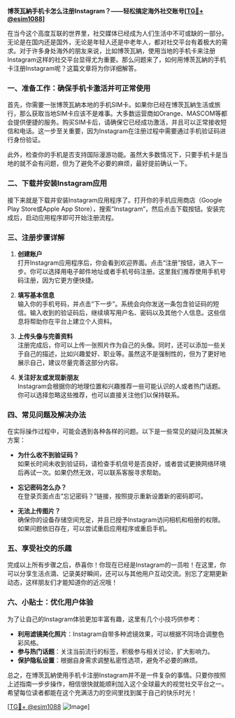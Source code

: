 **博茨瓦納手机卡怎么注册Instagram？——轻松搞定海外社交账号[[TG💪+ @esim1088](https://t.me/s/esim1088)]**

在当今这个高度互联的世界里，社交媒体已经成为人们生活中不可或缺的一部分。无论是在国内还是国外，无论是年轻人还是中老年人，都对社交平台有着极大的需求。对于许多身处海外的朋友来说，比如博茨瓦納，使用当地的手机卡来注册Instagram这样的社交平台显得尤为重要。那么问题来了，如何用博茨瓦納的手机卡注册Instagram呢？这篇文章将为你详细解答。

### 一、准备工作：确保手机卡激活并可正常使用

首先，你需要一张博茨瓦納本地的手机SIM卡。如果你已经在博茨瓦納生活或旅行，那么获取当地SIM卡应该不是难事。大多数运营商如Orange、MASCOM等都会提供便捷的服务。购买SIM卡后，请确保它已经成功激活，并且可以正常接收短信和电话。这一步至关重要，因为Instagram在注册过程中需要通过手机验证码进行身份验证。

此外，检查你的手机是否支持国际漫游功能。虽然大多数情况下，只要手机卡是当地的就不会有问题，但为了避免不必要的麻烦，最好提前确认一下。

### 二、下载并安装Instagram应用

接下来就是下载并安装Instagram应用程序了。打开你的手机应用商店（Google Play Store或Apple App Store），搜索“Instagram”，然后点击下载按钮。安装完成后，启动应用程序即可开始注册流程。

### 三、注册步骤详解

1. **创建账户**  
   打开Instagram应用程序后，你会看到欢迎界面。点击“注册”按钮，进入下一步。你可以选择用电子邮件地址或者手机号码注册。这里我们推荐使用手机号码注册，因为它更方便快捷。

2. **填写基本信息**  
   输入你的手机号码，并点击“下一步”。系统会向你发送一条包含验证码的短信。输入收到的验证码后，继续填写用户名、密码以及其他个人信息。这些信息将帮助你在平台上建立个人资料。

3. **上传头像与完善资料**  
   注册完成后，你可以上传一张照片作为自己的头像。同时，还可以添加一些关于自己的描述，比如兴趣爱好、职业等。虽然这不是强制性的，但为了更好地展示自己，建议尽量完善这部分内容。

4. **关注好友或发现新朋友**  
   Instagram会根据你的地理位置和兴趣推荐一些可能认识的人或者热门话题。你可以选择忽略这些推荐，也可以直接关注他们以保持联系。

### 四、常见问题及解决办法

在实际操作过程中，可能会遇到各种各样的问题。以下是一些常见的疑问及其解决方案：

- **为什么收不到验证码？**  
  如果长时间未收到验证码，请检查手机信号是否良好，或者尝试更换网络环境后再试一次。如果仍然无效，可以联系客服寻求帮助。

- **忘记密码怎么办？**  
  在登录页面点击“忘记密码？”链接，按照提示重新设置新的密码即可。

- **无法上传图片？**  
  确保你的设备存储空间充足，并且已授予Instagram访问相机和相册的权限。如果问题依旧存在，可以尝试重启应用程序或重启手机。

### 五、享受社交的乐趣

完成以上所有步骤之后，恭喜你！你现在已经是Instagram的一员啦！在这里，你可以分享生活点滴、记录美好瞬间，还可以与其他用户互动交流。别忘了定期更新动态，这样朋友们才能知道你的近况哦！

### 六、小贴士：优化用户体验

为了让自己的Instagram体验更加丰富有趣，这里有几个小技巧供参考：
- **利用滤镜美化照片**：Instagram自带多种滤镜效果，可以根据不同场合调整色彩风格。
- **参与热门话题**：关注当前流行的标签，积极参与相关讨论，扩大影响力。
- **保护隐私设置**：根据自身需求调整私密性选项，避免不必要的麻烦。

总之，在博茨瓦納使用手机卡注册Instagram并不是一件复杂的事情。只要你按照上述指南一步步操作，相信很快就能顺利加入这个全球最大的视觉社交平台之一。希望每位读者都能在这个充满活力的空间里找到属于自己的快乐时光！

[[TG💪+ @esim1088](https://t.me/s/esim1088) ![Image](https://i.postimg.cc/4NQfJmqS/Snipaste-2025-05-13-00-14-12.png)]